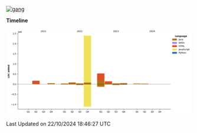 <!-- [<img src='https://dev.karakun.com/assets/posts/2018-09-16-jc-java-article/3duke_suspects.jpg' alt='java'>](https://github.com/yeahbutstill) -->
[<img src='https://asset-2.tstatic.net/tribunnewswiki/foto/bank/images/Mozart.jpg' alt='gang'>](https://github.com/yeahbutstill)

<!--START_SECTION:waka-->
**Timeline**

![Lines of Code chart](https://raw.githubusercontent.com/yeahbutstill/yeahbutstill/main/assets/bar_graph.png)


 Last Updated on 22/10/2024 18:46:27 UTC
<!--END_SECTION:waka-->
